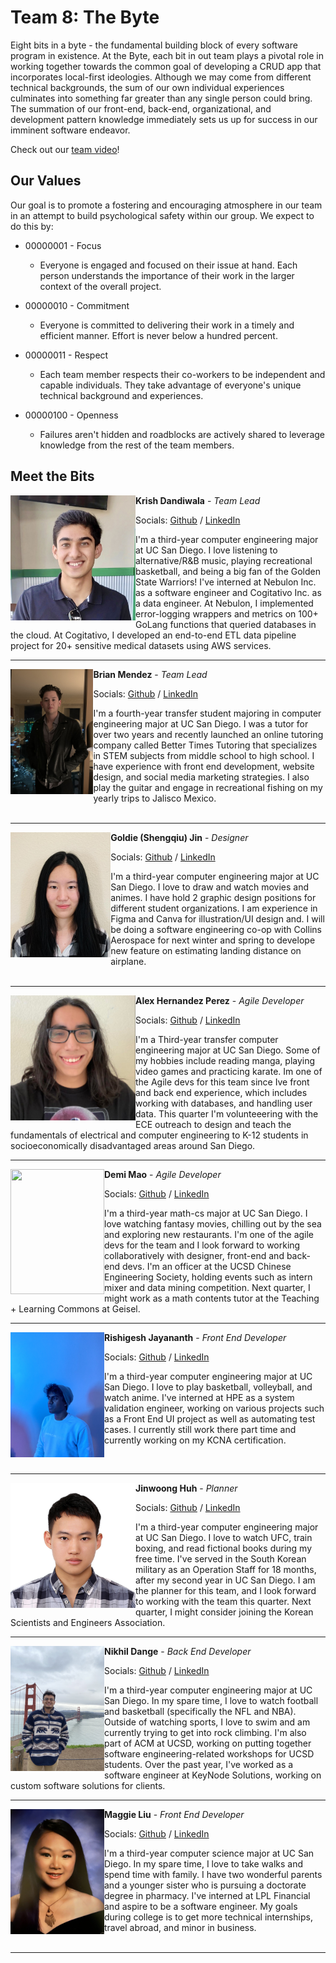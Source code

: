 # Team 8: The Byte

Eight bits in a byte - the fundamental building block of every software program in existence. At the Byte, each bit in out team plays a pivotal role in working together towards the common goal of developing a CRUD app that incorporates local-first ideologies. Although we may come from different technical backgrounds, the sum of our own individual experiences culminates into something far greater than any single person could bring. The summation of our front-end, back-end, organizational, and development pattern knowledge immediately sets us up for success in our imminent software endeavor. 

Check out our [team video](https://youtu.be/TWtL6K_9kgE)!

## Our Values 
Our goal is to promote a fostering and encouraging atmosphere in our team in an attempt to build psychological safety within our group. We expect to do this by: 

- 00000001 - Focus
  - Everyone is engaged and focused on their issue at hand. Each person understands the importance of their work in the larger context of the overall project. 

- 00000010 - Commitment
  - Everyone is committed to delivering their work in a timely and efficient manner. Effort is never below a hundred percent. 

- 00000011 - Respect
  - Each team member respects their co-workers to be independent and capable individuals. They take advantage of everyone's unique technical background and experiences.    

- 00000100 - Openness
  - Failures aren't hidden and roadblocks are actively shared to leverage knowledge from the rest of the team members. 

## Meet the Bits

<img src="photos/Krish.jpg" align="left" width="200" height="200">

**Krish Dandiwala** - *Team Lead*

Socials: [Github](https://github.com/kdandiwala) / [LinkedIn](https://www.linkedin.com/in/krish-dandiwala/)

I'm a third-year computer engineering major at UC San Diego. I love listening to alternative/R&B music, playing recreational basketball, and being a big fan of the Golden State Warriors! I've interned at Nebulon Inc. as a software engineer and Cogitativo Inc. as a data engineer. At Nebulon, I implemented error-logging wrappers and metrics on 100+ GoLang functions that queried databases in the cloud. At Cogitativo, I developed an end-to-end ETL data pipeline project for 20+ sensitive medical datasets using AWS services.

---

<img src="photos/BrianM.jpg" align="left" width="" height="200">

**Brian Mendez** - *Team Lead*

Socials: [Github](https://github.com/b1mendez) / [LinkedIn](https://www.linkedin.com/in/brian-mendez-2530801b0/)

I'm a fourth-year transfer student majoring in computer engineering major at UC San Diego. I was a tutor for over two years and recently launched an online tutoring company called Better Times Tutoring that specializes in STEM subjects from middle school to high school. I have experience with front end development, website design, and social media marketing strategies. I also play the guitar and engage in recreational fishing on my yearly trips to Jalisco Mexico. 
<br>
<br>

---

<img src="photos/Goldie.jpeg" align="left" width="" height="200">

**Goldie (Shengqiu) Jin** - *Designer*

Socials: [Github](https://github.com/sjin799) / [LinkedIn](https://www.linkedin.com/in/shengqiujin/)

 I'm a third-year computer engineering major at UC San Diego. I love to draw and watch movies and animes. I have hold 2 graphic design positions for different student organizations. I am experience in Figma and Canva for illustration/UI design and. I will be doing a software engineering co-op with Collins Aerospace for next winter and spring to develope new feature on estimating landing distance on airplane. 
<br>
<br>

---


<img src="photos/alex.png" align="left" width="200" height="200">

**Alex Hernandez Perez** - *Agile Developer*

Socials: [Github](https://github.com/anh010) / [LinkedIn](https://www.linkedin.com/in/alex-hernandez-perez-843371253/)

I'm a Third-year transfer computer engineering major at UC San Diego. Some of my hobbies include reading manga, playing video games and practicing karate. Im one of the Agile devs for this team since Ive front and back end experience, which includes working with databases, and handling user data. This quarter I'm volunteeering with the ECE outreach to design and teach the fundamentals of electrical and computer engineering to K-12 students in socioeconomically disadvantaged areas around San Diego.


---


<img src="photos/Demi.jpeg" align="left" width="150" height="200">

**Demi Mao** - *Agile Developer*

Socials: [Github](https://github.com/demimao) / [LinkedIn](https://www.linkedin.com/in/demi-mao-823208218/)

I'm a third-year math-cs major at UC San Diego. I love watching fantasy movies, chilling out by the sea and exploring new restaurants. I'm one of the agile devs for the team and I look forward to working collaboratively with designer, front-end and back-end devs. I'm an officer at the UCSD Chinese Engineering Society, holding events such as intern mixer and data mining competition. Next quarter, I might work as a math contents tutor at the Teaching + Learning Commons at Geisel.

---

<img src="photos/Rishi.jpg" align="left" width="" height="200">

**Rishigesh Jayananth** - *Front End Developer*

Socials: [Github](https://github.com/rjayanan) / [LinkedIn](https://www.linkedin.com/in/rishigesh-jayananth-024807243/)

I'm a third-year computer engineering major at UC San Diego. I love to play basketball, volleyball, and watch anime. I've interned at HPE as a system validation engineer, working on various projects such as a Front End UI project as well as automating test cases. I currently still work there part time and currently working on my KCNA certification.  

<br>

---

<img src="photos/Jinwoong.jpg" align="left" width="" height="200">

**Jinwoong Huh** - *Planner*

Socials: [Github](https://github.com/Jaywhuh) / [LinkedIn](https://www.linkedin.com/in/jinwoong-huh-009699197/)

I'm a third-year computer engineering major at UC San Diego. I love to watch UFC, train boxing, and read fictional books during my free time. I've served in the South Korean military as an Operation Staff for 18 months, after my second year in UC San Diego. I am the planner for this team, and I look forward to working with the team this quarter. Next quarter, I might consider joining the Korean Scientists and Engineers Association. 

___

<img src="photos/Nikhil.jpg" align="left" width="" height="200">

**Nikhil Dange** - *Back End Developer*

Socials: [Github](https://github.com/nik-dange) / [LinkedIn](https://www.linkedin.com/in/nsdange/)

I'm a third-year computer engineering major at UC San Diego. In my spare time, I love to watch football and basketball (specifically the NFL and NBA). Outside of watching sports, I love to swim and am currently trying to get into rock climbing. I'm also part of ACM at UCSD, working on putting together software engineering-related workshops for UCSD students. Over the past year, I've worked as a software engineer at KeyNode Solutions, working on custom software solutions for clients. 
<br>

___

<img src="photos/Maggie.jpg" align="left" width="" height="200">

**Maggie Liu** - *Front End Developer*

Socials: [Github](https://github.com/maggieliu123) / [LinkedIn](www.linkedin.com/in/maggie-liu-26aa53228)

I'm a third-year computer science major at UC San Diego. In my spare time, I love to take walks and spend time with family. I have two wonderful parents and a younger sister who is pursuing a doctorate degree in pharmacy. I've interned at LPL Financial and aspire to be a software engineer. My goals during college is to get more technical internships, travel abroad, and minor in business.
<br>
<br>

___
